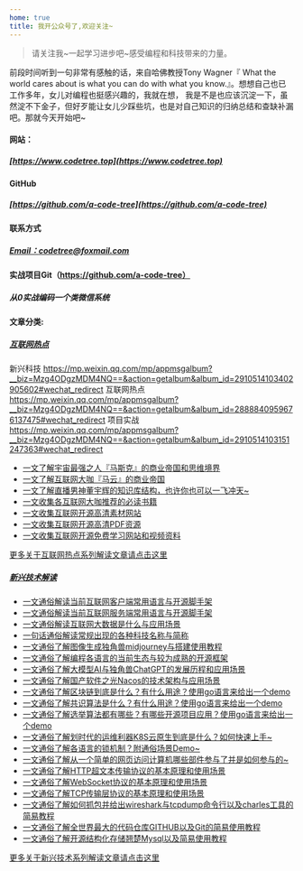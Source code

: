 ```yaml
---
home: true
title: 我开公众号了,欢迎关注~
---
```


> 请关注我~一起学习进步吧~感受编程和科技带来的力量。


前段时间听到一句非常有感触的话，来自哈佛教授Tony Wagner『 What the world cares about is what you can do with what you know.』。想想自己也已工作多年，女儿对编程也挺感兴趣的，我就在想，
我是不是也应该沉淀一下，虽然淀不下金子，但好歹能让女儿少踩些坑，也是对自己知识的归纳总结和查缺补漏吧。那就今天开始吧~

#### 网站：
##### [https://www.codetree.top](https://www.codetree.top)

#### GitHub
##### [https://github.com/a-code-tree](https://github.com/a-code-tree)

#### 联系方式
##### [Email：codetree@foxmail.com](mailto:codetree@foxmail.com)

#### 实战项目Git（https://github.com/a-code-tree）
##### 从0实战编码一个类微信系统

#### 文章分类:

##### [互联网热点](./internet)

新兴科技
https://mp.weixin.qq.com/mp/appmsgalbum?__biz=Mzg4ODgzMDM4NQ==&action=getalbum&album_id=2910514103402905602#wechat_redirect
互联网热点
https://mp.weixin.qq.com/mp/appmsgalbum?__biz=Mzg4ODgzMDM4NQ==&action=getalbum&album_id=2888840959676137475#wechat_redirect
项目实战
https://mp.weixin.qq.com/mp/appmsgalbum?__biz=Mzg4ODgzMDM4NQ==&action=getalbum&album_id=2910514103151247363#wechat_redirect

- [一文了解宇宙最强之人『马斯克』的商业帝国和思维境界](./internet/Musk)
- [一文了解互联网大咖『马云』的商业帝国](./internet/MaYun)
- [一文了解直播男神董宇辉的知识库结构，也许你也可以一飞冲天~](./internet/front)
- [一文收集各互联网大咖推荐的必读书籍](./internet/books)
- [一文收集互联网开源高清素材网站](./internet/image)
- [一文收集互联网开源高清PDF资源](./internet/pdf)
- [一文收集互联网开源免费学习网站和视频资料](./internet/study)

[更多关于互联网热点系列解读文章请点击这里](./internet)

##### [新兴技术解读](./newTechnolgy)

- [一文通俗解读当前互联网客户端常用语言与开源脚手架](./newTechnolgy/front)
- [一文通俗解读当前互联网服务端常用语言与开源脚手架](./newTechnolgy/backend)
- [一文通俗解读互联网大数据是什么与应用场景](./newTechnolgy/bigdata)
- [一句话通俗解读常规出现的各种科技名称与简称](./newTechnolgy/newWords)
- [一文通俗了解图像生成独角兽midjourney与搭建使用教程](./newTechnolgy/midjourney)
- [一文通俗了解编程各语言的当前生态与较为成熟的开源框架](./newTechnolgy/code)
- [一文通俗了解大模型AI与独角兽ChatGPT的发展历程和应用场景](./newTechnolgy/chatGpt)
- [一文通俗了解国产软件之光Nacos的技术架构与应用场景](./newTechnolgy/nacos)
- [一文通俗了解区块链到底是什么？有什么用途？使用go语言来给出一个demo](./newTechnolgy/block)
- [一文通俗了解共识算法是什么？有什么用途？使用go语言来给出一个demo](./newTechnolgy/agreeMath)
- [一文通俗了解选举算法都有哪些？有哪些开源项目应用？使用go语言来给出一个demo](./newTechnolgy/selectMath)
- [一文通俗了解划时代的运维利器K8S云原生到底是什么？如何快速上手~](./newTechnolgy/k8s)
- [一文通俗了解各语言的锁机制？附通俗场景Demo~](./newTechnolgy/lock_)
- [一文通俗了解从一个简单的网页访问计算机哪些部件参与了并是如何参与的~](./newTechnolgy/website)
- [一文通俗了解HTTP超文本传输协议的基本原理和使用场景](./newTechnolgy/http)
- [一文通俗了解WebSocket协议的基本原理和使用场景](./newTechnolgy/websocket)
- [一文通俗了解TCP传输层协议的基本原理和使用场景](./newTechnolgy/tcp)
- [一文通俗了解如何抓包并给出wireshark与tcpdump命令行以及charles工具的简易教程](./newTechnolgy/wireshark)
- [一文通俗了解全世界最大的代码仓库GITHUB以及Git的简易使用教程](./newTechnolgy/git)
- [一文通俗了解开源结构化存储翘楚Mysql以及简易使用教程](./newTechnolgy/mysql)

[更多关于新兴技术系列解读文章请点击这里](./newTechnolgy)









